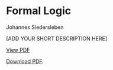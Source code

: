 # Formal Logic

Johannes Siedersleben

[ADD YOUR SHORT DESCRIPTION HERE]

[View PDF](/_static/30-formal-logic.pdf)

<object data="/_static/30-formal-logic.pdf" type="application/pdf" width="100%" height="800px">
  <p> <a href="/_static/30-formal-logic.pdf">Download PDF</a>.</p>
</object>
